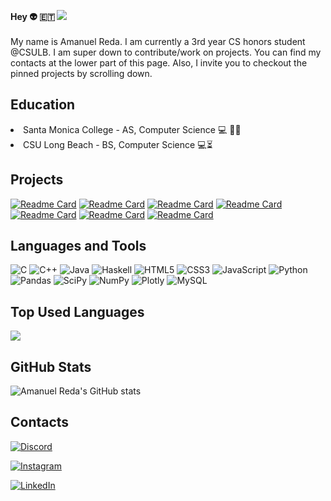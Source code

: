 
**Hey 👽 :ethiopia:  ![](https://visitor-badge.laobi.icu/badge?page_id=amanuelR.amanuelR)**  <br><br>
My name is Amanuel Reda. I am currently a 3rd year CS honors student @CSULB. I am super down to contribute/work on projects. You can find my contacts at the lower part of this page. Also, I invite you to checkout the pinned projects by scrolling down.

<h2>Education</h2>
    <li>Santa Monica College - AS, Computer Science 💻 👨‍🎓</li>
    <li>CSU Long Beach - BS, Computer Science 💻⏳</li></P>
    
<h2>Projects</h2>
   
   [![Readme Card](https://github-readme-stats.vercel.app/api/pin/?username=amanuelR&repo=GreenView&theme=dark)](https://github.com/amanuelR/GreenView)
    [![Readme Card](https://github-readme-stats.vercel.app/api/pin/?username=amanuelR&repo=RelationSchemeMetadataModel&&theme=dark)](https://github.com/amanuelR/RelationSchemeMetadataModel)
    [![Readme Card](https://github-readme-stats.vercel.app/api/pin/?username=amanuelR&repo=Crypto-Stop&theme=dark)]( https://github.com/amanuelR/Crypto-Stop)
     [![Readme Card](https://github-readme-stats.vercel.app/api/pin/?username=amanuelR&repo=SnapMusic&theme=dark)](https://github.com/amanuelR/SnapMusic)
     [![Readme Card](https://github-readme-stats.vercel.app/api/pin/?username=amanuelR&repo=Books_Catalog&theme=dark)](https://github.com/amanuelR/Books_Catalog)
      [![Readme Card](https://github-readme-stats.vercel.app/api/pin/?username=amanuelR&repo=WebBoard&theme=dark)](https://github.com/amanuelR/WebBoard)
      [![Readme Card](https://github-readme-stats.vercel.app/api/pin/?username=amanuelR&repo=Natural-Image-Classifier&theme=dark)](https://github.com/amanuelR/Natural-Image-Classifier)
      
<h2>Languages and Tools</h2>

![C](https://img.shields.io/badge/c-%2300599C.svg?style=for-the-badge&logo=c&logoColor=white)
![C++](https://img.shields.io/badge/c++-%2300599C.svg?style=for-the-badge&logo=c%2B%2B&logoColor=white)
![Java](https://img.shields.io/badge/java-%23ED8B00.svg?style=for-the-badge&logo=java&logoColor=white)
![Haskell](https://img.shields.io/badge/Haskell-5e5086?style=for-the-badge&logo=haskell&logoColor=white)
![HTML5](https://img.shields.io/badge/html5-%23E34F26.svg?style=for-the-badge&logo=html5&logoColor=white)
![CSS3](https://img.shields.io/badge/css3-%231572B6.svg?style=for-the-badge&logo=css3&logoColor=white)
![JavaScript](https://img.shields.io/badge/javascript-%23323330.svg?style=for-the-badge&logo=javascript&logoColor=%23F7DF1E)
![Python](https://img.shields.io/badge/python-3670A0?style=for-the-badge&logo=python&logoColor=ffdd54)
![Pandas](https://img.shields.io/badge/pandas-%23150458.svg?style=for-the-badge&logo=pandas&logoColor=white)
![SciPy](https://img.shields.io/badge/SciPy-%230C55A5.svg?style=for-the-badge&logo=scipy&logoColor=%white)
![NumPy](https://img.shields.io/badge/numpy-%23013243.svg?style=for-the-badge&logo=numpy&logoColor=white)
![Plotly](https://img.shields.io/badge/Plotly-%233F4F75.svg?style=for-the-badge&logo=plotly&logoColor=white)
![MySQL](https://img.shields.io/badge/MySQL-005C84?style=for-the-badge&logo=mysql&logoColor=white)


 <h2>Top Used Languages</h2>
 
   <img src="https://github-readme-stats.vercel.app/api/top-langs?username=amanuelR&layout=compact&langs_count=10&theme=dark"/>
 
<h2>GitHub Stats</h2>

![Amanuel Reda's GitHub stats](https://github-readme-stats.vercel.app/api?username=amanuelR&show_icons=true&theme=dark)

<h2>Contacts</h2>

<a target = "_blank" href ="https://discordapp.com/users/skippppy#3558">![Discord](https://img.shields.io/badge/%3CServer%3E-%237289DA.svg?style=for-the-badge&logo=discord&logoColor=white)</a>

<a target = "_blank" href = "https://www.instagram.com/amunigk/">![Instagram](https://img.shields.io/badge/Instagram-%23E4405F.svg?style=for-the-badge&logo=Instagram&logoColor=white)</a>

<a target = "_blank" href = "https://www.linkedin.com/in/amanuel-reda/">![LinkedIn](https://img.shields.io/badge/linkedin-%230077B5.svg?style=for-the-badge&logo=linkedin&logoColor=white)</a>


